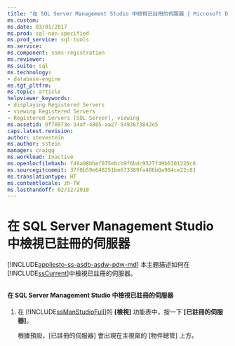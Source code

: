 ```yaml
---
title: "在 SQL Server Management Studio 中檢視已註冊的伺服器 | Microsoft Docs"
ms.custom: 
ms.date: 03/01/2017
ms.prod: sql-non-specified
ms.prod_service: sql-tools
ms.service: 
ms.component: ssms-registration
ms.reviewer: 
ms.suite: sql
ms.technology:
- database-engine
ms.tgt_pltfrm: 
ms.topic: article
helpviewer_keywords:
- displaying Registered Servers
- viewing Registered Servers
- Registered Servers [SQL Server], viewing
ms.assetid: 0f70973e-34af-4805-aa27-5493673842e5
caps.latest.revision: 
author: stevestein
ms.author: sstein
manager: craigg
ms.workload: Inactive
ms.openlocfilehash: f49a98bbef075ebcb9f6bdc9327f49b6301220c6
ms.sourcegitcommit: 37f0b59e648251be673389fa486b0a984ce22c81
ms.translationtype: HT
ms.contentlocale: zh-TW
ms.lasthandoff: 02/12/2018
---
```

# <a name="view-registered-servers-in-sql-server-management-studio"></a>在 SQL Server Management Studio 中檢視已註冊的伺服器
[!INCLUDE[appliesto-ss-asdb-asdw-pdw-md](../../includes/appliesto-ss-asdb-asdw-pdw-md.md)]
本主題描述如何在 [!INCLUDE[ssCurrent](../../includes/sscurrent-md.md)]中檢視已註冊的伺服器。  
  
##  <a name="SSMSProcedure"></a>  
  
#### <a name="to-view-registered-servers-in-sql-server-management-studio"></a>在 SQL Server Management Studio 中檢視已註冊的伺服器  
  
1.  在 [!INCLUDE[ssManStudioFull](../../includes/ssmanstudiofull-md.md)]的 **[檢視]** 功能表中，按一下 **[已註冊的伺服器]**。  
  
     根據預設，[已註冊的伺服器] 會出現在主視窗的 [物件總管] 上方。  
  
  
